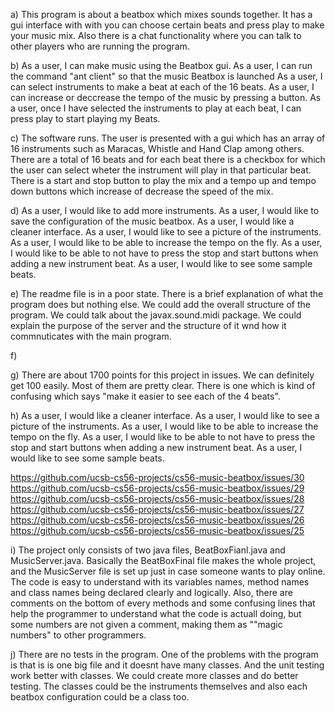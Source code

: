 a) This program is about a beatbox which mixes sounds together. It has a gui interface with with you can choose certain beats and press play to make your music mix. Also there is a chat functionality where you can talk to other players who are running the program.

b) As a user, I can make music using the Beatbox gui.
   As a user, I can run the command "ant client" so that the music Beatbox is launched
   As a user, I can select instruments to make a beat at each of the 16 beats.
   As a user, I can increase or deccrease the tempo of the music by pressing a button.
   As a user, once I have selected the instruments to play at each beat, I can press play to start playing my Beats.
   
c) The software runs. The user is presented with a gui which has an array of 16 instruments such as Maracas, Whistle and Hand Clap among others. There are a total of 16 beats and for each beat there is a checkbox for which the user can select wheter the instrument will play in that particular beat. There is a start and stop button to play the mix and a tempo up and tempo down buttons which increase of decrease the speed of the mix.

d) As a user, I would like to add more instruments.
   As a user, I would like to save the configuration of the music beatbox.
   As a user, I would like a cleaner interface.
   As a user, I would like to see a picture of the instruments.
   As a user, I would like to be able to increase the tempo on the fly.
   As a user, I would like to be able to not have to press the stop and start buttons when adding a new instrument beat.
   As a user, I would like to see some sample beats.
   
e) The readme file is in a poor state. There is a brief explanation of what the program does but nothing else. We could add the overall structure of the program. We could talk about the javax.sound.midi package. We could explain the purpose of the server and the structure of it wnd how it commnuticates with the main program.

f)

g) There are about 1700 points for this project in issues. We can definitely get 100 easily. Most of them are pretty clear. There is one which is kind of confusing which says "make it easier to see each of the 4 beats".

h) As a user, I would like a cleaner interface.
   As a user, I would like to see a picture of the instruments.
   As a user, I would like to be able to increase the tempo on the fly.
   As a user, I would like to be able to not have to press the stop and start buttons when adding a new instrument beat.
   As a user, I would like to see some sample beats.
   
https://github.com/ucsb-cs56-projects/cs56-music-beatbox/issues/30
https://github.com/ucsb-cs56-projects/cs56-music-beatbox/issues/29
https://github.com/ucsb-cs56-projects/cs56-music-beatbox/issues/28
https://github.com/ucsb-cs56-projects/cs56-music-beatbox/issues/27
https://github.com/ucsb-cs56-projects/cs56-music-beatbox/issues/26
https://github.com/ucsb-cs56-projects/cs56-music-beatbox/issues/25

i) The project only consists of two java files, BeatBoxFianl.java and MusicServer.java. Basically the BeatBoxFinal file makes the whole project, and the MusicServer file is set up just in case someone wants to play online. The code is easy to understand with its variables names, method names and class names being declared clearly and logically. Also, there are comments on the bottom of every methods and some confusing lines that help the programmer to understand what the code is actuall doing, but some numbers are not given a comment, making them as ""magic numbers" to other programmers. 

j) There are no tests in the program. One of the problems with the program is that is is one big file and it doesnt have many classes. And the unit testing work better with classes. We could create more classes and do better testing. The classes could be the instruments themselves and also each beatbox configuration could be a class too.
